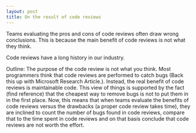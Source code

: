 ```yaml
---
layout: post
title: On the result of code reviews
---
```


Teams evaluating the pros and cons of code reviews often draw wrong conclusions. This is because the main benefit of code reviews is not what they think.

Code reviews have a long history in our industry. 


Outline:
The purpose of the code review is not what you think. Most programmers think that code reviews are performed to catch bugs (Back this up with Microsoft Research Article.). Instead, the real benefit of code reviews is maintainable code. This view of things is supported by the fact (find reference) that 
the cheapest way to remove bugs is not to put them in  in the first place.
Now, this means that when teams evaluate the benefits of code reviews versus the drawbacks (a proper code review takes time), they are inclined to count the number of bugs found in code reviews, compare that to the time spent in code reviews and on that basis conclude that code reviews are not worth the effort.

